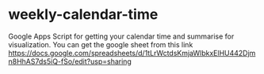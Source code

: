 # weekly-calendar-time
Google Apps Script for getting your calendar time and summarise for visualization. You can get the google sheet from this link https://docs.google.com/spreadsheets/d/1tLrWctdsKmjaWlbkxElHU442Djmn8HhAS7ds5iQ-fSo/edit?usp=sharing


